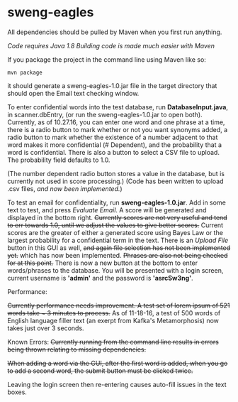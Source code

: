 # sweng-eagles

All dependencies should be pulled by Maven when you first run anything.

*Code requires Java 1.8*
*Building code is made much easier with Maven*

If you package the project in the command line using Maven like so:

`mvn package`

it should generate a sweng-eagles-1.0.jar file in the target directory that should open the Email text checking window.


To enter confidential words into the test database, run **DatabaseInput.java**, in scanner.dbEntry, (or run the
sweng-eagles-1.0.jar to open both). Currently,
as of 10.27.16, you can enter one word and one phrase at a time, there is a radio button to mark whether or not you want
synonyms added, a radio button to mark whether the existence of a number adjacent to that word makes it
more confidential (# Dependent), and the probability that a word is confidential. There is also a button to select
a CSV file to upload. The probability field defaults to 1.0.

(The number dependent radio button stores a value in the database, but is currently not used in score processing.)
(Code has been written to upload .csv files, *and now been implemented.*)

To test an email for confidentiality, run
**sweng-eagles-1.0.jar**. Add in some text to test,
and press *Evaluate Email*. A score will be generated and displayed in the bottom right. 
~~Currently scores are
not very useful and tend to err towards 1.0, until we adjust the values to give better scores.~~ Current scores are the greater of either a generated score using Bayes Law or the largest probability for a confidential term in the text. There is an
*Upload File* button in this GUI as well, ~~and again file selection has not been implemented yet.~~ which has now been implemented.
~~Phrases are also not being checked for at this point.~~ There is now a new button at the bottom to enter words/phrases to the database. You will be presented with a login screen, current username is **'admin'** and the password is **'asrcSw3ng'**.

Performance:

~~Currently performance needs improvement. A test set of lorem ipsum of 521 words take ~ 3 minutes to process.~~
As of 11-18-16, a test of 500 words of English language filler text (an exerpt from Kafka's Metamorphosis) now takes just over 3 seconds.

Known Errors:
~~Currently running from the command line results in errors being thrown relating to missing dependencies.~~

~~When adding a word via the GUI, after the first word is added, when you go to add a second word, the submit button must be clicked twice.~~

Leaving the login screen then re-entering causes auto-fill issues in the text boxes.

